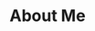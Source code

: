 # About Me



<!---
TannerCoker/TannerCoker is a ✨ special ✨ repository because its `README.md` (this file) appears on your GitHub profile.
You can click the Preview link to take a look at your changes.
--->
